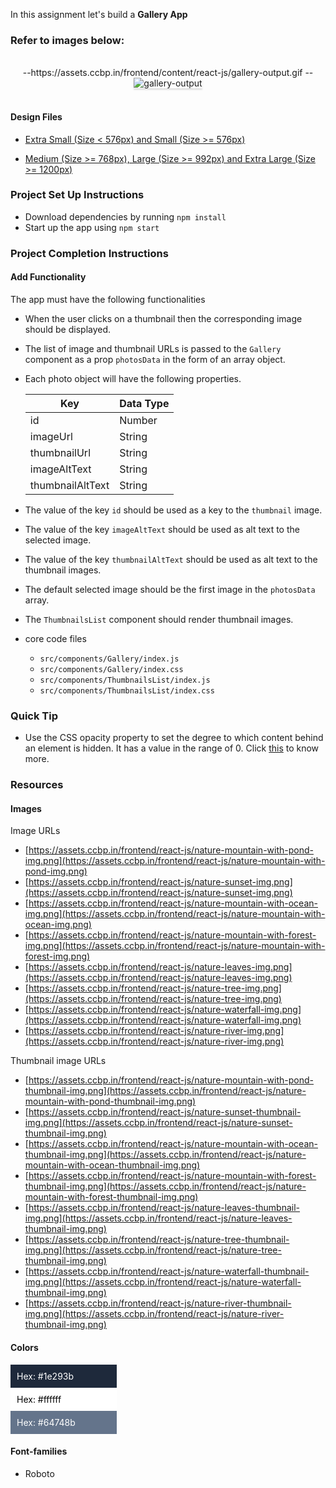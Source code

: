 In this assignment let's build a **Gallery App** 

### Refer to images below:

<br/>
<div style="text-align: center;">
--https://assets.ccbp.in/frontend/content/react-js/gallery-output.gif
--


<img src="https://assets.ccbp.in/frontend/content/react-js/gallery-output.gif" alt="gallery-output" style="max-width:70%;box-shadow:0 2.8px 2.2px rgba(0, 0, 0, 0.12)">

</div>

<br/>

#### Design Files

- [Extra Small (Size < 576px) and Small (Size >= 576px)](https://assets.ccbp.in/frontend/content/react-js/gallery-sm-output.png)
  
- [Medium (Size >= 768px), Large (Size >= 992px) and Extra Large (Size >= 1200px)](https://assets.ccbp.in/frontend/content/react-js/gallery-lg-output.png)

### Project Set Up Instructions

- Download dependencies by running `npm install`
- Start up the app using `npm start`

### Project Completion Instructions

#### Add Functionality

The app must have the following functionalities

- When the user clicks on a thumbnail then the corresponding image should be displayed.

- The list of image and thumbnail URLs is passed to the `Gallery` component as a prop `photosData` in the form of an array object.

- Each photo object will have the following properties.

  | Key              | Data Type |
  | ---------------- | --------- |
  | id               | Number    |
  | imageUrl           | String    |
  | thumbnailUrl     | String    |
  | imageAltText     | String    |
  | thumbnailAltText | String    |

- The value of the key `id` should be used as a key to the `thumbnail` image.
- The value of the key `imageAltText` should be used as alt text to the selected image.
- The value of the key `thumbnailAltText` should be used as alt text to the thumbnail images.
- The default selected image should be the first image in the `photosData` array.
- The `ThumbnailsList` component should render thumbnail images.


- core code files
  - `src/components/Gallery/index.js`
  - `src/components/Gallery/index.css`
  - `src/components/ThumbnailsList/index.js`
  - `src/components/ThumbnailsList/index.css`

### Quick Tip

  - Use the CSS opacity property to set the degree to which content behind an element is hidden. It has a value in the range of 0. Click <a href="https://www.w3schools.com/cssreF/css3_pr_opacity.asp#:~:text=The%20opacity%20property%20sets%20the,and%200%20is%20completely%20transparent." target="_blank">this</a> to know more.

### Resources

#### Images

Image URLs

  - [https://assets.ccbp.in/frontend/react-js/nature-mountain-with-pond-img.png](https://assets.ccbp.in/frontend/react-js/nature-mountain-with-pond-img.png)
  - [https://assets.ccbp.in/frontend/react-js/nature-sunset-img.png](https://assets.ccbp.in/frontend/react-js/nature-sunset-img.png)
  - [https://assets.ccbp.in/frontend/react-js/nature-mountain-with-ocean-img.png](https://assets.ccbp.in/frontend/react-js/nature-mountain-with-ocean-img.png)
  - [https://assets.ccbp.in/frontend/react-js/nature-mountain-with-forest-img.png](https://assets.ccbp.in/frontend/react-js/nature-mountain-with-forest-img.png)
  - [https://assets.ccbp.in/frontend/react-js/nature-leaves-img.png](https://assets.ccbp.in/frontend/react-js/nature-leaves-img.png)
  - [https://assets.ccbp.in/frontend/react-js/nature-tree-img.png](https://assets.ccbp.in/frontend/react-js/nature-tree-img.png)
  - [https://assets.ccbp.in/frontend/react-js/nature-waterfall-img.png](https://assets.ccbp.in/frontend/react-js/nature-waterfall-img.png)
  - [https://assets.ccbp.in/frontend/react-js/nature-river-img.png](https://assets.ccbp.in/frontend/react-js/nature-river-img.png)

Thumbnail image URLs

  - [https://assets.ccbp.in/frontend/react-js/nature-mountain-with-pond-thumbnail-img.png](https://assets.ccbp.in/frontend/react-js/nature-mountain-with-pond-thumbnail-img.png)
  - [https://assets.ccbp.in/frontend/react-js/nature-sunset-thumbnail-img.png](https://assets.ccbp.in/frontend/react-js/nature-sunset-thumbnail-img.png)
  - [https://assets.ccbp.in/frontend/react-js/nature-mountain-with-ocean-thumbnail-img.png](https://assets.ccbp.in/frontend/react-js/nature-mountain-with-ocean-thumbnail-img.png)
  - [https://assets.ccbp.in/frontend/react-js/nature-mountain-with-forest-thumbnail-img.png](https://assets.ccbp.in/frontend/react-js/nature-mountain-with-forest-thumbnail-img.png)
  - [https://assets.ccbp.in/frontend/react-js/nature-leaves-thumbnail-img.png](https://assets.ccbp.in/frontend/react-js/nature-leaves-thumbnail-img.png)
  - [https://assets.ccbp.in/frontend/react-js/nature-tree-thumbnail-img.png](https://assets.ccbp.in/frontend/react-js/nature-tree-thumbnail-img.png)
  - [https://assets.ccbp.in/frontend/react-js/nature-waterfall-thumbnail-img.png](https://assets.ccbp.in/frontend/react-js/nature-waterfall-thumbnail-img.png)
  - [https://assets.ccbp.in/frontend/react-js/nature-river-thumbnail-img.png](https://assets.ccbp.in/frontend/react-js/nature-river-thumbnail-img.png)

#### Colors

<div style="background-color: #1e293b; width: 150px; padding: 10px; color: white">Hex: #1e293b</div>
<div style="background-color: #ffffff; width: 150px; padding: 10px; color: black">Hex: #ffffff</div>
<div style="background-color: #64748b; width: 150px; padding: 10px; color: white">Hex: #64748b</div>


#### Font-families

- Roboto


